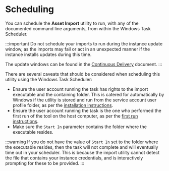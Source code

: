 # Scheduling

You can schedule the **Asset Import** utility to run, with any of the documented command line arguments, from within the Windows Task Scheduler.

:::important
Do not schedule your imports to run during the instance update window, as the imports may fail or act in an unexpected manner if the instance installs updates during this time.

The update windows can be found in the [Continuous Delivery](/hornbill-cloud/continuous-delivery#hornbill-update-deployment-process) document.
:::

There are several caveats that should be considered when scheduling this utility using the Windows Task Scheduler:

- Ensure the user account running the task has rights to the import executable and the containing folder. This is catered for automatically by Windows if the utility is stored and run from the service account user profile folder, as per the [installation instructions](/data-imports-guide/assets/overview#installation).
- Ensure the user account running the task is the one who performed the first run of the tool on the host computer, as per the [first run instructions](/data-imports-guide/assets/command#first-run).
- Make sure the `Start In` parameter contains the folder where the executable resides.

:::warning
If you do not have the value of `Start In` set to the folder where the executable resides, then the task will not complete and will eventually time out in your scheduler. This is because the import utility cannot detect the file that contains your instance credentials, and is interactively prompting for these to be provided.
:::